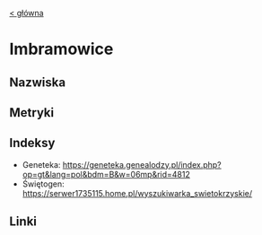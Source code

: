 [< główna](../README.md)
# Imbramowice
## Nazwiska

## Metryki

## Indeksy
+ Geneteka: https://geneteka.genealodzy.pl/index.php?op=gt&lang=pol&bdm=B&w=06mp&rid=4812
+ Świętogen: https://serwer1735115.home.pl/wyszukiwarka_swietokrzyskie/ 

## Linki